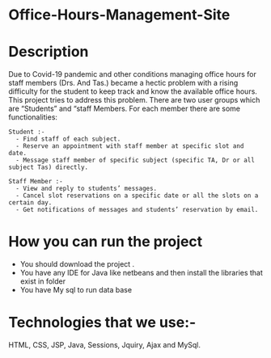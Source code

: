 # Office-Hours-Management-Site 
# Description
  Due to Covid-19 pandemic and other conditions managing office hours for staff members (Drs. 
  And Tas.) became a hectic problem with a rising difficulty for the student to keep track and 
  know the available office hours. 
  This project tries to address this problem.
  There are two user groups which are “Students” and “staff Members.
  For each member there are some functionalities:
  
    Student :- 
      - Find staff of each subject. 
      - Reserve an appointment with staff member at specific slot and date.
      - Message staff member of specific subject (specific TA, Dr or all subject Tas) directly.
      
    Staff Member :- 
      - View and reply to students’ messages. 
      - Cancel slot reservations on a specific date or all the slots on a certain day.
      - Get notifications of messages and students’ reservation by email.
 # How you can run the project
  - You should download the project .
  - You have any IDE for Java like netbeans and then install the libraries that exist in folder
  - You have My sql to run data base
  # Technologies that we use:-
   HTML, CSS, JSP, Java, Sessions, Jquiry, Ajax and MySql.
